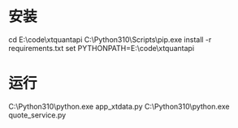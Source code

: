 

# 安装
cd E:\code\xtquantapi
C:\Python310\Scripts\pip.exe install -r  requirements.txt
set PYTHONPATH=E:\code\xtquantapi

# 运行

C:\Python310\python.exe app_xtdata.py
C:\Python310\python.exe quote_service.py



